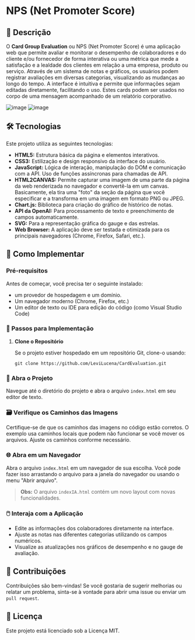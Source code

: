 # NPS (Net Promoter Score)

## 📖 Descrição

O **Card Group Evaluation** ou NPS (Net Promoter Score) é uma aplicação web que permite avaliar e monitorar o desempenho de colaboradores e do cliente e/ou fornecedor de forma interativa ou uma métrica que mede a satisfação e a lealdade dos clientes em relação a uma empresa, produto ou serviço. Através de um sistema de notas e gráficos, os usuários podem registrar avaliações em diversas categorias, visualizando as mudanças ao longo do tempo. A interface é intuitiva e permite que informações sejam editadas diretamente, facilitando o uso. Estes cards podem ser usados no corpo de uma mensagem acompanhado de um relatório corporativo.

![image](https://github.com/user-attachments/assets/9195c1a0-e84e-465e-abfe-9701a6d5c714)
![image](https://github.com/user-attachments/assets/9e59ed84-d089-443e-9703-a60151f7022a)

## 🛠 Tecnologias

Este projeto utiliza as seguintes tecnologias:

- **HTML5:** Estrutura básica da página e elementos interativos.
- **CSS3:** Estilização e design responsivo da interface do usuário.
- **JavaScript:** Lógica de interação, manipulação do DOM e comunicação com a API. Uso de funções assíncronas para chamadas de API.
- **HTML2CANVAS:** Permite capturar uma imagem de uma parte da página da web renderizada no navegador e convertê-la em um canvas. Basicamente, ela tira uma "foto" da seção da página que você especificar e a transforma em uma imagem em formato PNG ou JPEG.
- **Chart.js:** Biblioteca para criação do gráfico de histórico de notas.
- **API da OpenAI:** Para processamento de texto e preenchimento de campos automaticamente.
- **SVG:** Para a representação gráfica do gauge e das estrelas.
- **Web Browser:** A aplicação deve ser testada e otimizada para os principais navegadores (Chrome, Firefox, Safari, etc.).

## 🚀 Como Implementar

### Pré-requisitos

Antes de começar, você precisa ter o seguinte instalado:

- um provedor de hospedagem e um domínio.
- Um navegador moderno (Chrome, Firefox, etc.)
- Um editor de texto ou IDE para edição do código (como Visual Studio Code)

### 📝 Passos para Implementação

1. **Clone o Repositório**

   Se o projeto estiver hospedado em um repositório Git, clone-o usando:
   ```
   git clone https://github.com/LeviLucena/CardEvaluation.git
   ```
### 📂 Abra o Projeto

Navegue até o diretório do projeto e abra o arquivo `index.html` em seu editor de texto.

### 🗃️ Verifique os Caminhos das Imagens

Certifique-se de que os caminhos das imagens no código estão corretos. O exemplo usa caminhos locais que podem não funcionar se você mover os arquivos. Ajuste os caminhos conforme necessário.

### 🌐 Abra em um Navegador

Abra o arquivo `index.html` em um navegador de sua escolha. Você pode fazer isso arrastando o arquivo para a janela do navegador ou usando o menu "Abrir arquivo".
> **Obs:** O arquivo `indexIA.html` contém um novo layout com novas funcionalidades.

### 🖱️ Interaja com a Aplicação

- Edite as informações dos colaboradores diretamente na interface.
- Ajuste as notas nas diferentes categorias utilizando os campos numéricos.
- Visualize as atualizações nos gráficos de desempenho e no gauge de avaliação.
  
## 🤝 Contribuições
Contribuições são bem-vindas! Se você gostaria de sugerir melhorias ou relatar um problema, sinta-se à vontade para abrir uma issue ou enviar um `pull request`.

## 📝 Licença
Este projeto está licenciado sob a Licença MIT.
